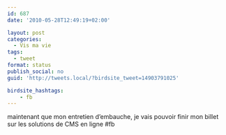 ```yaml
---
id: 687
date: '2010-05-28T12:49:19+02:00'

layout: post
categories:
  - Vis ma vie
tags:
  - tweet
format: status
publish_social: no
guid: 'http://tweets.local/?birdsite_tweet=14903791025'

birdsite_hashtags:
    - fb
---
```


maintenant que mon entretien d’embauche, je vais pouvoir finir mon billet sur les solutions de CMS en ligne #fb